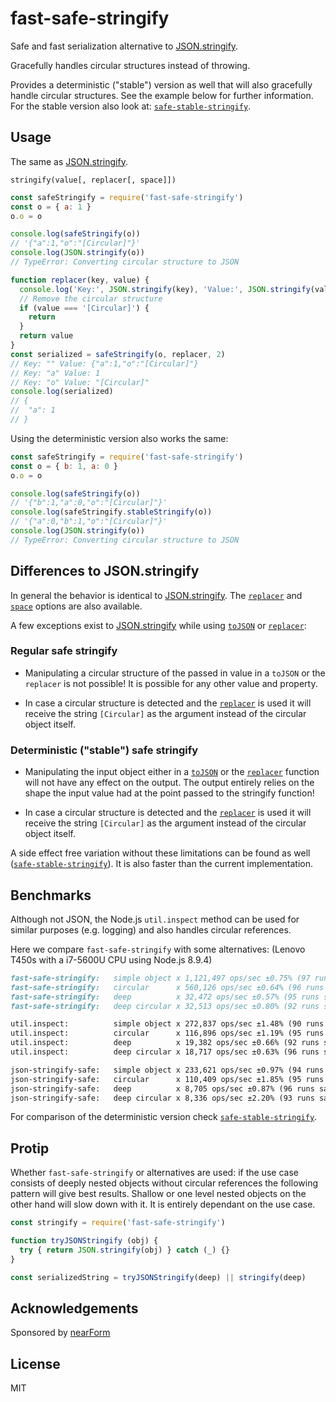 # fast-safe-stringify

Safe and fast serialization alternative to [JSON.stringify][].

Gracefully handles circular structures instead of throwing.

Provides a deterministic ("stable") version as well that will also gracefully
handle circular structures. See the example below for further information. For
the stable version also look at: [`safe-stable-stringify`][].

## Usage

The same as [JSON.stringify][].

`stringify(value[, replacer[, space]])`

```js
const safeStringify = require('fast-safe-stringify')
const o = { a: 1 }
o.o = o

console.log(safeStringify(o))
// '{"a":1,"o":"[Circular]"}'
console.log(JSON.stringify(o))
// TypeError: Converting circular structure to JSON

function replacer(key, value) {
  console.log('Key:', JSON.stringify(key), 'Value:', JSON.stringify(value))
  // Remove the circular structure
  if (value === '[Circular]') {
    return
  }
  return value
}
const serialized = safeStringify(o, replacer, 2)
// Key: "" Value: {"a":1,"o":"[Circular]"}
// Key: "a" Value: 1
// Key: "o" Value: "[Circular]"
console.log(serialized)
// {
//  "a": 1
// }
```

Using the deterministic version also works the same:

```js
const safeStringify = require('fast-safe-stringify')
const o = { b: 1, a: 0 }
o.o = o

console.log(safeStringify(o))
// '{"b":1,"a":0,"o":"[Circular]"}'
console.log(safeStringify.stableStringify(o))
// '{"a":0,"b":1,"o":"[Circular]"}'
console.log(JSON.stringify(o))
// TypeError: Converting circular structure to JSON
```

## Differences to JSON.stringify

In general the behavior is identical to [JSON.stringify][]. The [`replacer`][]
and [`space`][] options are also available.

A few exceptions exist to [JSON.stringify][] while using [`toJSON`][] or
[`replacer`][]:

### Regular safe stringify

- Manipulating a circular structure of the passed in value in a `toJSON` or the
  `replacer` is not possible! It is possible for any other value and property.

- In case a circular structure is detected and the [`replacer`][] is used it
  will receive the string `[Circular]` as the argument instead of the circular
  object itself.

### Deterministic ("stable") safe stringify

- Manipulating the input object either in a [`toJSON`][] or the [`replacer`][]
  function will not have any effect on the output. The output entirely relies on
  the shape the input value had at the point passed to the stringify function!

- In case a circular structure is detected and the [`replacer`][] is used it
  will receive the string `[Circular]` as the argument instead of the circular
  object itself.

A side effect free variation without these limitations can be found as well
([`safe-stable-stringify`][]). It is also faster than the current
implementation.

## Benchmarks

Although not JSON, the Node.js `util.inspect` method can be used for similar
purposes (e.g. logging) and also handles circular references.

Here we compare `fast-safe-stringify` with some alternatives:
(Lenovo T450s with a i7-5600U CPU using Node.js 8.9.4)

```md
fast-safe-stringify:   simple object x 1,121,497 ops/sec ±0.75% (97 runs sampled)
fast-safe-stringify:   circular      x 560,126 ops/sec ±0.64% (96 runs sampled)
fast-safe-stringify:   deep          x 32,472 ops/sec ±0.57% (95 runs sampled)
fast-safe-stringify:   deep circular x 32,513 ops/sec ±0.80% (92 runs sampled)

util.inspect:          simple object x 272,837 ops/sec ±1.48% (90 runs sampled)
util.inspect:          circular      x 116,896 ops/sec ±1.19% (95 runs sampled)
util.inspect:          deep          x 19,382 ops/sec ±0.66% (92 runs sampled)
util.inspect:          deep circular x 18,717 ops/sec ±0.63% (96 runs sampled)

json-stringify-safe:   simple object x 233,621 ops/sec ±0.97% (94 runs sampled)
json-stringify-safe:   circular      x 110,409 ops/sec ±1.85% (95 runs sampled)
json-stringify-safe:   deep          x 8,705 ops/sec ±0.87% (96 runs sampled)
json-stringify-safe:   deep circular x 8,336 ops/sec ±2.20% (93 runs sampled)
```

For comparison of the deterministic version check [`safe-stable-stringify`][].

## Protip

Whether `fast-safe-stringify` or alternatives are used: if the use case
consists of deeply nested objects without circular references the following
pattern will give best results.
Shallow or one level nested objects on the other hand will slow down with it.
It is entirely dependant on the use case.

```js
const stringify = require('fast-safe-stringify')

function tryJSONStringify (obj) {
  try { return JSON.stringify(obj) } catch (_) {}
}

const serializedString = tryJSONStringify(deep) || stringify(deep)
```

## Acknowledgements

Sponsored by [nearForm](http://nearform.com)

## License

MIT

[`replacer`]: https://developer.mozilla.org/en-US/docs/Web/JavaScript/Reference/Global_Objects/JSON/stringify#The%20replacer%20parameter
[`safe-stable-stringify`]: https://github.com/BridgeAR/safe-stable-stringify
[`space`]: https://developer.mozilla.org/en-US/docs/Web/JavaScript/Reference/Global_Objects/JSON/stringify#The%20space%20argument
[`toJSON`]: https://developer.mozilla.org/en-US/docs/Web/JavaScript/Reference/Global_Objects/JSON/stringify#toJSON()_behavior
[benchmark]: https://github.com/epoberezkin/fast-json-stable-stringify/blob/67f688f7441010cfef91a6147280cc501701e83b/benchmark
[JSON.stringify]: https://developer.mozilla.org/en-US/docs/Web/JavaScript/Reference/Global_Objects/JSON/stringify
